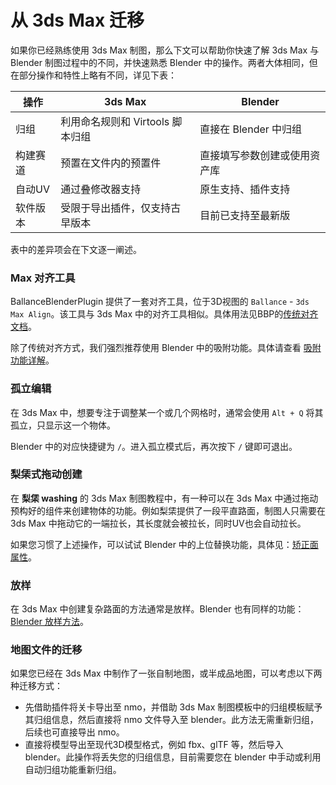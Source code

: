 # 从 3ds Max 迁移

如果你已经熟练使用 3ds Max 制图，那么下文可以帮助你快速了解 3ds Max 与 Blender 制图过程中的不同，并快速熟悉 Blender 中的操作。两者大体相同，但在部分操作和特性上略有不同，详见下表：

| 操作     | 3ds Max                          | Blender                      |
| -------- | -------------------------------- | ---------------------------- |
| 归组     | 利用命名规则和 Virtools 脚本归组 | 直接在 Blender 中归组        |
| 构建赛道 | 预置在文件内的预置件             | 直接填写参数创建或使用资产库 |
| 自动UV   | 通过叠修改器支持                 | 原生支持、插件支持           |
| 软件版本 | 受限于导出插件，仅支持古早版本   | 目前已支持至最新版           |

表中的差异项会在下文逐一阐述。

### Max 对齐工具

BallanceBlenderPlugin 提供了一套对齐工具，位于3D视图的 `Ballance` - `3ds Max Align`。该工具与 3ds Max 中的对齐工具相似。具体用法见BBP的[传统对齐文档](https://yyc12345.github.io/BallanceBlenderHelper/zh-cn/legacy-align/)。

除了传统对齐方式，我们强烈推荐使用 Blender 中的吸附功能。具体请查看 [吸附功能详解](../blender/snapping)。

### 孤立编辑

在 3ds Max 中，想要专注于调整某一个或几个网格时，通常会使用 `Alt + Q` 将其孤立，只显示这一个物体。

Blender 中的对应快捷键为 `/`。进入孤立模式后，再次按下 `/` 键即可退出。

### 梨栠式拖动创建

在 **梨栠 washing** 的 3ds Max 制图教程中，有一种可以在 3ds Max 中通过拖动预构好的组件来创建物体的功能。例如梨栠提供了一段平直路面，制图人只需要在 3ds Max 中拖动它的一端拉长，其长度就会被拉长，同时UV也会自动拉长。

如果您习惯了上述操作，可以试试 Blender 中的上位替换功能，具体见：[矫正面属性](../blender/texture#矫正面属性)。

### 放样

在 3ds Max 中创建复杂路面的方法通常是放样。Blender 也有同样的功能：[Blender 放样方法](../blender/sampling)。

### 地图文件的迁移

如果您已经在 3ds Max 中制作了一张自制地图，或半成品地图，可以考虑以下两种迁移方式：

- 先借助插件将关卡导出至 nmo，并借助 3ds Max 制图模板中的归组模板赋予其归组信息，然后直接将 nmo 文件导入至 blender。此方法无需重新归组，后续也可直接导出 nmo。
- 直接将模型导出至现代3D模型格式，例如 fbx、glTF 等，然后导入 blender。此操作将丢失您的归组信息，目前需要您在 blender 中手动或利用自动归组功能重新归组。
